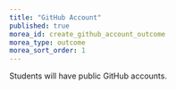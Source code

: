 ```yaml
---
title: "GitHub Account"
published: true
morea_id: create_github_account_outcome
morea_type: outcome
morea_sort_order: 1
---
```


Students will have public GitHub accounts.
